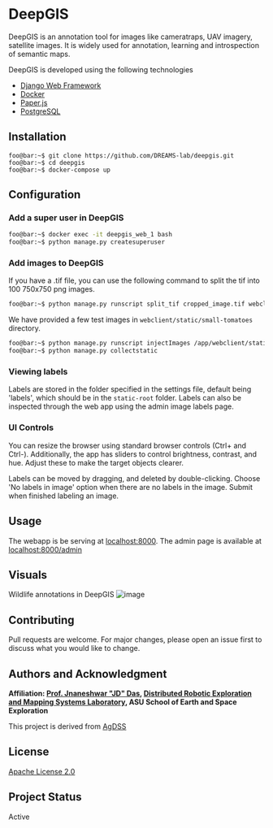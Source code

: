 # DeepGIS

DeepGIS is an annotation tool for images like cameratraps, UAV imagery, satellite images.
It is widely used for annotation, learning and introspection of semantic maps.

DeepGIS is developed using the following technologies
- [Django Web Framework](https://www.djangoproject.com/)
- [Docker](https://www.docker.com/)
- [Paper.js](http://paperjs.org/)
- [PostgreSQL](https://www.postgresql.org/)

## Installation
```console 
foo@bar:~$ git clone https://github.com/DREAMS-lab/deepgis.git
foo@bar:~$ cd deepgis
foo@bar:~$ docker-compose up
```

## Configuration
### Add a super user in DeepGIS
```bash 
foo@bar:~$ docker exec -it deepgis_web_1 bash
foo@bar:~$ python manage.py createsuperuser
```

### Add images to DeepGIS
If you have a .tif file, you can use the following command to split the tif into 100 750x750 png images.

```bash 
foo@bar:~$ python manage.py runscript split_tif cropped_image.tif webclient/static/dataset/ 100
```

We have provided a few test images in `webclient/static/small-tomatoes` directory.

```bash 
foo@bar:~$ python manage.py runscript injectImages /app/webclient/static/small-tomatoes/
foo@bar:~$ python manage.py collectstatic
```

### Viewing labels
Labels are stored in the folder specified in the settings file, default being 'labels', which should be in the `static-root` folder. Labels can also be inspected through the web app using the admin image labels page.

### UI Controls
You can resize the browser using standard browser controls (Ctrl+ and Ctrl-). Additionally, the app has sliders to control brightness, contrast, and hue. Adjust these to make the target objects clearer.

Labels can be moved by dragging, and deleted by double-clicking.
Choose 'No labels in image' option when there are no labels in the image.
Submit when finished labeling an image.

## Usage
The webapp is be serving at [localhost:8000](http://localhost:8000).
The admin page is available at [localhost:8000/admin](http://localhost:8000/admin)

## Visuals
Wildlife annotations in DeepGIS
![image](https://drive.google.com/uc?export=view&id=10L7wWwjIrwtJS6AbsVnoDOOl-OVVD030)


## Contributing
Pull requests are welcome. For major changes, please open an issue first to discuss what you would like to change.

## Authors and Acknowledgment

**Affiliation: [Prof. Jnaneshwar "JD" Das](https://sese.asu.edu/node/3438 "Jnaneshwar Das"), [Distributed Robotic Exploration and Mapping Systems Laboratory](https://web.asu.edu/jdas), ASU School of Earth and Space Exploration**

This project is derived from [AgDSS](https://github.com/Trefo/agdss)

## License
[Apache License 2.0](https://github.com/DREAMS-lab/deepgis/blob/master/LICENSE)

## Project Status
Active 
